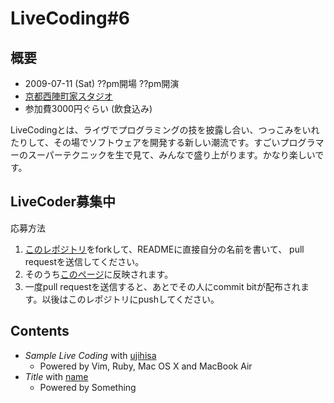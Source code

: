 # LiveCoding#6

## 概要
* 2009-07-11 (Sat) ??pm開場 ??pm開演
* [京都西陣町家スタジオ](http://nishi-jin.net/)
* 参加費3000円ぐらい (飲食込み)

LiveCodingとは、ライヴでプログラミングの技を披露し合い、つっこみをいれたりして、その場でソフトウェアを開発する新しい潮流です。すごいプログラマーのスーパーテクニックを生で見て、みんなで盛り上がります。かなり楽しいです。

## LiveCoder募集中
応募方法

1. [このレポジトリ](http://github.com/ujihisa/livecoding6/tree/master)をforkして、READMEに直接自分の名前を書いて、
   pull requestを送信してください。
2. そのうち[このページ](http://ujihisa.github.com/livecoding6/)に反映されます。
2. 一度pull requestを送信すると、あとでその人にcommit bitが配布されます。以後はこのレポジトリにpushしてください。

## Contents

* *Sample Live Coding* with [ujihisa](http://ujihisa.blogspot.com/)
    * Powered by Vim, Ruby, Mac OS X and MacBook Air
* *Title* with [name](uri)
    * Powered by Something
